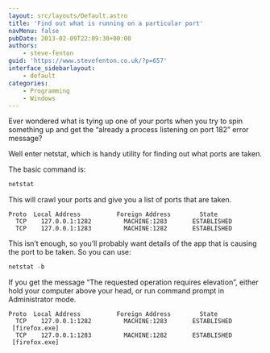 ```yaml
---
layout: src/layouts/Default.astro
title: 'Find out what is running on a particular port'
navMenu: false
pubDate: 2013-02-09T22:09:30+00:00
authors:
    - steve-fenton
guid: 'https://www.stevefenton.co.uk/?p=657'
interface_sidebarlayout:
    - default
categories:
    - Programming
    - Windows
---
```


Ever wondered what is tying up one of your ports when you try to spin something up and get the “already a process listening on port 182” error message?

Well enter netstat, which is handy utility for finding out what ports are taken.

The basic command is:

```powershell
netstat
```

This will crawl your ports and give you a list of ports that are taken.

```
Proto  Local Address          Foreign Address        State
  TCP    127.0.0.1:1282         MACHINE:1283       ESTABLISHED
  TCP    127.0.0.1:1283         MACHINE:1282       ESTABLISHED
```

This isn’t enough, so you’ll probably want details of the app that is causing the port to be taken. So you can use:

```powershell
netstat -b
```

If you get the message “The requested operation requires elevation”, either hold your computer above your head, or run command prompt in Administrator mode.

```
Proto  Local Address          Foreign Address        State
  TCP    127.0.0.1:1282         MACHINE:1283       ESTABLISHED
 [firefox.exe]
  TCP    127.0.0.1:1283         MACHINE:1282       ESTABLISHED
 [firefox.exe]
```